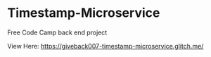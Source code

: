 # Timestamp-Microservice
Free Code Camp back end project

View Here:
https://giveback007-timestamp-microservice.glitch.me/
